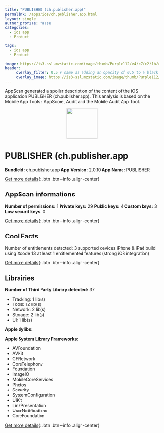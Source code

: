 ```yaml
---
title: "PUBLISHER (ch.publisher.app)"
permalink: /apps/ios/ch.publisher.app.html
layout: single
author_profile: false
categories: 
  - ios app 
  - Product 

tags: 
  - ios app 
  - Product 

image: https://is3-ssl.mzstatic.com/image/thumb/Purple112/v4/c7/c2/1b/c7c21b64-ced4-43ff-5d28-2f865938f40d/AppIcon-1x_U007emarketing-0-7-0-85-220.png/512x512bb.jpg
header: 
     overlay_filter: 0.5 # same as adding an opacity of 0.5 to a black background
     overlay_image: https://is3-ssl.mzstatic.com/image/thumb/Purple112/v4/c7/c2/1b/c7c21b64-ced4-43ff-5d28-2f865938f40d/AppIcon-1x_U007emarketing-0-7-0-85-220.png/512x512bb.jpg
---
```

AppScan generated a spoiler description of the content of the iOS application PUBLISHER (ch.publisher.app). This analysis is based on the Mobile App Tools : AppScore, Audit and the Mobile Audit App Tool.

  
  
<div style="text-align: center;"><img src="https://is3-ssl.mzstatic.com/image/thumb/Purple112/v4/c7/c2/1b/c7c21b64-ced4-43ff-5d28-2f865938f40d/AppIcon-1x_U007emarketing-0-7-0-85-220.png/512x512bb.jpg" width="100" height="100"></div>  
  
# PUBLISHER (ch.publisher.app

**BundleId:** ch.publisher.app
**App Version:** 2.0.10
**App Name:** PUBLISHER


[Get more details](/pricing.html){: .btn .btn--info .align-center}  
  
## AppScan informations 

**Number of permissions:** 1
**Private keys:** 29
**Public keys:** 4
**Custom keys:** 3
**Low securit keys:** 0
  
[Get more details](/pricing.html){: .btn .btn--info .align-center}

## Cool Facts

Number of entitlements detected: 3
supported devices iPhone & iPad
build using Xcode 13
at least 1 entitlemented features (strong iOS integration)
  
[Get more details](/pricing.html){: .btn .btn--info .align-center}

## Librairies 
**Number of Third Party Library detected:** 37
- Tracking: 1 lib(s)
- Tools: 12 lib(s)
- Network: 2 lib(s)
- Storage: 2 lib(s)
- UI: 1 lib(s)

**Apple dylibs:**


**Apple System Library Frameworks:**
- AVFoundation
- AVKit
- CFNetwork
- CoreTelephony
- Foundation
- ImageIO
- MobileCoreServices
- Photos
- Security
- SystemConfiguration
- UIKit
- LinkPresentation
- UserNotifications
- CoreFoundation


  
[Get more details](/pricing.html){: .btn .btn--info .align-center}

